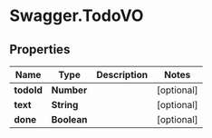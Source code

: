 # Swagger.TodoVO

## Properties

Name | Type | Description | Notes
------------ | ------------- | ------------- | -------------
**todoId** | **Number** |  | [optional] 
**text** | **String** |  | [optional] 
**done** | **Boolean** |  | [optional] 


